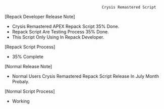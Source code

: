                                                Crysis Remastered Script

[Repack Developer Release Note]
- Crysis Remastered APEX Repack Script 35% Done.
- Repack Script Are Testing Process 35% Done.
- This Script Only Using In Repack Developer.

 [Repack Script Process]
- 35% Complete

[Normal Release Note]
- Normal Users Crysis Remastered Repack Script Release In July Month Probaly.

[Normal Script Process]
- Working
